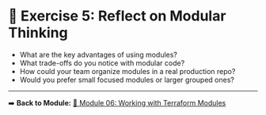 # 🧠 Exercise 5: Reflect on Modular Thinking

- What are the key advantages of using modules?
- What trade-offs do you notice with modular code?
- How could your team organize modules in a real production repo?
- Would you prefer small focused modules or larger grouped ones?

---

➡️ **Back to Module:** [🧪 Module 06: Working with Terraform Modules](../README.md)